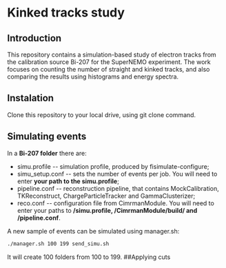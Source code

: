 # Kinked tracks study 
## Introduction
This repository contains a simulation-based study of electron tracks from the calibration source Bi-207 for the SuperNEMO experiment. The work focuses on counting the number of straight and kinked tracks, and also comparing the results using histograms and energy spectra. 
## Instalation
Clone this repository to your local drive, using git clone command.
## Simulating events
In a **Bi-207 folder** there are:
- simu.profile -- simulation profile, produced by fisimulate-configure;
- simu_setup.conf -- sets the number of events per job. You will need to enter **your path to the simu.profile**;
- pipeline.conf -- reconstruction pipeline, that contains MockCalibration, TKReconstruct, ChargeParticleTracker and GammaClusterizer;
- reco.conf -- configuration file from CimrmanModule. You will need to enter your paths to **/simu.profile, /CimrmanModule/build/ and /pipeline.conf**.

A new sample of events can be simulated using manager.sh:
```bash
./manager.sh 100 199 send_simu.sh
```
It will create 100 folders from 100 to 199.
##Applying cuts

